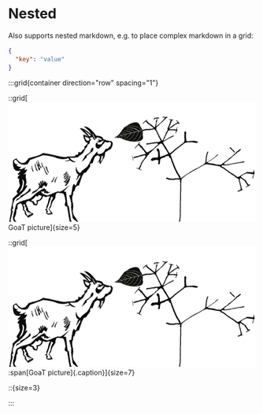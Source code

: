 # Nested

Also supports nested markdown, e.g. to place complex markdown in a grid:

```json
{
  "key": "value"
}
```

:::grid{container direction="row" spacing="1"}

::grid[![browse](/static/about/browse.png) GoaT picture]{size=5}

::grid[![browse](/static/about/browse.png) :span[GoaT picture]{.caption}]{size=7}

::{size=3}

:::

